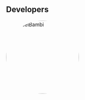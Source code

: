 <!DOCTYPE html>
<html>
<head>
<style>
  img {
    border-radius: 50%;
  }
</style>
</head>
  
<h2>Developers</h2>

<img src="" alt="SenseiBambi" style="width:200px">

</body>
</html>
